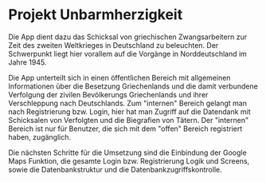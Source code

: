 # Projekt Unbarmherzigkeit

Die App dient dazu das Schicksal von griechischen Zwangsarbeitern zur Zeit des zweiten Weltkrieges in Deutschland zu beleuchten.
Der Schwerpunkt liegt hier vorallem auf die Vorgänge in Norddeutschland im Jahre 1945.

Die App unterteilt sich in einen öffentlichen Bereich mit allgemeinen Informationen über die Besetzung Griechenlands und die damit
verbundene Verfolgung der zivilen Bevölkerungs Griechenlands und ihrer Verschleppung nach Deutschlands. Zum "internen" Bereich gelangt
man nach Registrierung bzw. Login, hier hat man Zugriff auf die Datendank mit Schicksalen von Verfolgten und die Biegrafien von Tätern.
Der "internen" Bereich ist nur für Benutzer, die sich mit dem "offen" Bereich registriert haben, zugänglich.

Die nächsten Schritte für die Umsetzung sind die Einbindung der Google Maps Funktion, die gesamte Login bzw. Registrierung Logik und Screens,
sowie die Datenbankstruktur und die Datenbankzugriffskontrolle.
